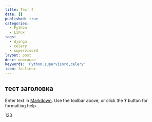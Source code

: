 ```yaml
---
title: Тест 4
date: {}
published: true
categories:
  - Python
  - Linux
tags:
  - django
  - celery
  - supervisord
layout: post
desc: описание
keywords: 'Python,supervisord,celery'
icon: fa-linux
---
```


## тест заголовка

Enter text in [Markdown](http://daringfireball.net/projects/markdown/). Use the toolbar above, or click the **?** button for formatting help.

123
